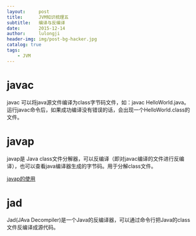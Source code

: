 ```yaml
---
layout:     post
title:      JVM知识梳理五
subtitle:   编译与反编译
date:       2015-12-14
author:     lulongji
header-img: img/post-bg-hacker.jpg
catalog: true
tags:
    - JVM
---
```



# javac
javac 可以将java源文件编译为class字节码文件，如：javac HelloWorld.java。运行javac命令后，如果成功编译没有错误的话，会出现一个HelloWorld.class的文件。

# javap

javap是 Java class文件分解器，可以反编译（即对javac编译的文件进行反编译），也可以查看java编译器生成的字节码。用于分解class文件。

[javap的使用](https://docs.oracle.com/javase/8/docs/technotes/tools/unix/javap.html)

# jad
Jad(JAva Decompiler)是一个Java的反编译器，可以通过命令行把Java的class文件反编译成源代码。

